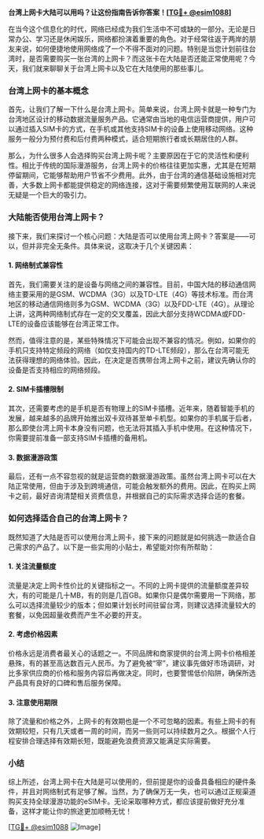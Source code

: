 **台湾上网卡大陆可以用吗？让这份指南告诉你答案！[[TG💪+ @esim1088](https://t.me/s/esim1088)]**

在当今这个信息化的时代，网络已经成为我们生活中不可或缺的一部分。无论是日常办公、学习还是休闲娱乐，网络都扮演着重要的角色。对于经常往返于两岸的朋友来说，如何便捷地使用网络成了一个不得不面对的问题。特别是当您计划前往台湾时，是否需要购买一张台湾的上网卡？而这张卡在大陆是否还能正常使用呢？今天，我们就来聊聊关于台湾上网卡以及它在大陆使用的那些事儿。

### 台湾上网卡的基本概念

首先，让我们了解一下什么是台湾上网卡。简单来说，台湾上网卡就是一种专门为台湾地区设计的移动数据流量服务产品。它通常由当地的电信运营商提供，用户可以通过插入SIM卡的方式，在手机或其他支持SIM卡的设备上使用移动网络。这种服务一般分为预付费和后付费两种模式，适合短期旅行者或长期居住的人群。

那么，为什么很多人会选择购买台湾上网卡呢？主要原因在于它的灵活性和便利性。相比于传统的国际漫游服务，台湾上网卡的价格往往更加实惠，尤其是在短期停留期间，它能够帮助用户节省不少费用。此外，由于台湾的通信基础设施相对完善，大多数上网卡都能提供稳定的网络连接，这对于需要频繁使用互联网的人来说无疑是一个巨大的吸引力。

### 大陆能否使用台湾上网卡？

接下来，我们来探讨一个核心问题：大陆是否可以使用台湾上网卡？答案是——可以，但并非完全无条件。具体来说，这取决于几个关键因素：

#### 1. 网络制式兼容性

首先，我们需要关注的是设备与网络之间的兼容性。目前，中国大陆的移动通信网络主要采用的是GSM、WCDMA（3G）以及TD-LTE（4G）等技术标准。而台湾地区的移动通信网络则多为GSM、WCDMA（3G）以及FDD-LTE（4G）。从理论上讲，这两种网络制式存在一定的交叉覆盖，因此大部分支持WCDMA或FDD-LTE的设备应该能够在台湾正常工作。

然而，值得注意的是，某些特殊情况下可能会出现不兼容的情况。例如，如果你的手机只支持特定频段的网络（如仅支持国内的TD-LTE频段），那么在台湾可能无法获得理想的网络体验。因此，在决定是否携带台湾上网卡之前，建议先确认你的设备是否支持相应的网络频段。

#### 2. SIM卡插槽限制

其次，还需要考虑的是手机是否有物理上的SIM卡插槽。近年来，随着智能手机的发展，越来越多的品牌开始推出双卡双待甚至单卡机型。如果你的手机属于后者，那么即使台湾上网卡本身没有问题，也无法将其插入手机中使用。在这种情况下，你需要提前准备一部支持SIM卡插槽的备用机。

#### 3. 数据漫游政策

最后，还有一点不容忽视的就是运营商的数据漫游政策。虽然台湾上网卡可以在大陆正常使用，但由于涉及到跨境通信，可能会触发额外的费用。因此，在购买上网卡之前，最好咨询清楚相关资费信息，并根据自己的实际需求选择合适的套餐。

### 如何选择适合自己的台湾上网卡？

既然知道了大陆是否可以使用台湾上网卡，接下来的问题就是如何挑选一款适合自己需求的产品了。以下是一些实用的小贴士，希望能对你有所帮助：

#### 1. 关注流量额度

流量是决定上网卡性价比的关键指标之一。不同的上网卡提供的流量额度差异较大，有的可能是几十MB，有的则是几百GB。如果你只是偶尔需要用一下网络，那么可以选择流量较少的版本；但如果计划长时间驻留台湾，则建议选择流量较大的套餐，以免因超量收费而产生不必要的开支。

#### 2. 考虑价格因素

价格永远是消费者最关心的话题之一。不同品牌和商家提供的台湾上网卡价格相差悬殊，有的甚至高达数百元人民币。为了避免被“宰”，建议事先做好市场调研，对比多家供应商的价格和服务内容后再做决定。同时，也要警惕低价陷阱，确保所选产品具有良好的口碑和售后服务保障。

#### 3. 注意使用期限

除了流量和价格之外，上网卡的有效期也是一个不可忽略的因素。有些上网卡的有效期较短，只有几天或者一周的时间，而另一些则可以持续数月之久。根据个人行程安排合理选择有效期长短，既能避免浪费资源又能满足实际需要。

### 小结

综上所述，台湾上网卡在大陆是可以使用的，但前提是你的设备具备相应的硬件条件，并且对网络制式有足够了解。当然，为了确保万无一失，也可以通过正规渠道购买支持全球漫游功能的eSIM卡。无论采取哪种方式，都应该提前做好充分准备，这样才能让你的旅途更加顺畅无忧！

[[TG💪+ @esim1088](https://t.me/s/esim1088) ![Image](https://i.postimg.cc/4NQfJmqS/Snipaste-2025-05-13-00-14-12.png)]